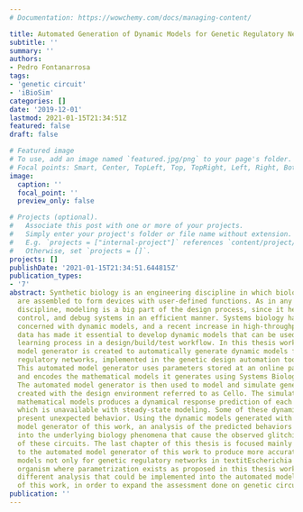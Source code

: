 ```yaml
---
# Documentation: https://wowchemy.com/docs/managing-content/

title: Automated Generation of Dynamic Models for Genetic Regulatory Networks
subtitle: ''
summary: ''
authors:
- Pedro Fontanarrosa
tags:
- 'genetic circuit'
- 'iBioSim'
categories: []
date: '2019-12-01'
lastmod: 2021-01-15T21:34:51Z
featured: false
draft: false

# Featured image
# To use, add an image named `featured.jpg/png` to your page's folder.
# Focal points: Smart, Center, TopLeft, Top, TopRight, Left, Right, BottomLeft, Bottom, BottomRight.
image:
  caption: ''
  focal_point: ''
  preview_only: false

# Projects (optional).
#   Associate this post with one or more of your projects.
#   Simply enter your project's folder or file name without extension.
#   E.g. `projects = ["internal-project"]` references `content/project/deep-learning/index.md`.
#   Otherwise, set `projects = []`.
projects: []
publishDate: '2021-01-15T21:34:51.644815Z'
publication_types:
- '7'
abstract: Synthetic biology is an engineering discipline in which biological  components
  are assembled to form devices with user-defined functions. As in any engineering
  discipline, modeling is a big part of the design process, since it helps to predict,
  control, and debug systems in an efficient manner. Systems biology has always been
  concerned with dynamic models, and a recent increase in high-throughput of experimental
  data has made it essential to develop dynamic models that can be used for an iterative
  learning process in a design/build/test workflow. In this thesis work, an automated
  model generator is created to automatically generate dynamic models for genetic
  regulatory networks, implemented in the genetic design automation tool, iBioSim.
  This automated model generator uses parameters stored at an online parts repository
  and encodes the mathematical models it generates using Systems Biology Markup Language.
  The automated model generator is then used to model and simulate genetic circuits
  created with the design environment referred to as Cello. The simulation of the
  mathematical models produces a dynamical response prediction of each of the circuits,
  which is unavailable with steady-state modeling. Some of these dynamical responses
  present unexpected behavior. Using the dynamic models generated with the automatic
  model generator of this work, an analysis of the predicted behaviors yielded insight
  into the underlying biology phenomena that cause the observed glitching behavior
  of these circuits. The last chapter of this thesis is focused mainly on future enhancements
  to the automated model generator of this work to produce more accurate and precise
  models not only for genetic regulatory networks in textitEscherichia coli, but any
  organism where parametrization exists as proposed in this thesis work. It also explores
  different analysis that could be implemented into the automated model generator
  of this work, in order to expand the assessment done on genetic circuits.
publication: ''
---
```

